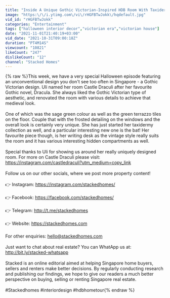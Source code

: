 ```yaml
---
title: "Inside A Unique Gothic Victorian-Inspired HDB Room With Taxidermy Decorations (Halloween Special)"
image: "https:\/\/i.ytimg.com\/vi\/rHGFBTwJokk\/hqdefault.jpg"
vid_id: "rHGFBTwJokk"
categories: "Entertainment"
tags: ["halloween interior decor","victorian era","victorian house"]
date: "2021-11-01T21:40:19+03:00"
vid_date: "2021-10-31T09:00:18Z"
duration: "PT4M14S"
viewcount: "10821"
likeCount: "247"
dislikeCount: "12"
channel: "Stacked Homes"
---
```

{% raw %}This week, we have a very special Halloween episode featuring an unconventional design you don't see too often in Singapore - a Gothic Victorian design. Uli named her room Castle Draculi after her favourite Gothic novel, Dracula. She always liked the Gothic Victorian type of aesthetic, and renovated the room with various details to achieve that medieval look.<br /><br />One of which was the sage green colour as well as the green terrazzo tiles on the floor. Couple that with the frosted detailing on the windows and the overall look is certainly very unique. She has just started her taxidermy collection as well, and a particular interesting new one is the bat! Her favourite piece though, is her writing desk as the vintage style really suits the room and it has various interesting hidden compartments as well. <br /><br />Special thanks to Uli for showing us around her really uniquely designed room. For more on Castle Draculi please visit: <a rel="nofollow" target="blank" href="https://instagram.com/castledraculi?utm_medium=copy_link">https://instagram.com/castledraculi?utm_medium=copy_link</a><br /><br />Follow us on our other socials, where we post more property content!<br /><br />👉 Instagram: <a rel="nofollow" target="blank" href="https://instagram.com/stackedhomes/">https://instagram.com/stackedhomes/</a><br /><br />👉 Facebook: <a rel="nofollow" target="blank" href="https://facebook.com/stackedhomes/">https://facebook.com/stackedhomes/</a><br /><br />👉 Telegram: <a rel="nofollow" target="blank" href="http://t.me/stackedhomes">http://t.me/stackedhomes</a><br /><br />👉 Website: <a rel="nofollow" target="blank" href="https://stackedhomes.com">https://stackedhomes.com</a><br /><br />For other enquiries: hello@stackedhomes.com<br /><br />Just want to chat about real estate? You can WhatApp us at: <a rel="nofollow" target="blank" href="http://bit.ly/stacked-whatsapp">http://bit.ly/stacked-whatsapp</a><br /><br />Stacked is an online editorial aimed at helping Singapore home buyers, sellers and renters make better decisions. By regularly conducting research and publishing our findings, we hope to give our readers a much better perspective on buying, selling or renting Singapore real estate.<br /><br />#Stackedhomes #interiordesign #hdbhometour{% endraw %}
